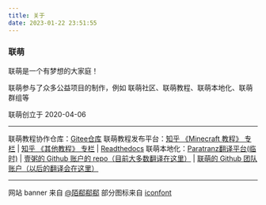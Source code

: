 ```yaml
---
title: 关于
date: 2023-01-22 23:51:55
---
```


### 联萌
联萌是一个有梦想的大家庭！

联萌参与了众多公益项目的制作，例如 联萌社区、联萌教程、联萌本地化、联萌群组等

联萌创立于 2020-04-06

---
联萌教程协作仓库：[Gitee仓库](https://gitee.com/Lianmoe/minecraft-community-tutorial)
联萌教程发布平台：[知乎 《Minecraft 教程》 专栏](https://www.zhihu.com/column/c_1234517495362920448) | [知乎 《其他教程》 专栏](https://www.zhihu.com/column/c_1569343502068150272) | [Readthedocs](https://tutorial.lianmoe.cn/)
联萌本地化：[Paratranz翻译平台(临时)](https://paratranz.cn/projects/5752) | [壹粥的 Github 账户的 repo（目前大多数翻译在这里）](https://github.com/Yizhouuu?tab=repositories) | [联萌的 Github 团队账户（以后的翻译会在这里）](https://github.com/orgs/Lianmoe/repositories)

---
网站 banner 来自 [@陌郗郗郗](https://space.bilibili.com/95667964/?spm_id_from=333.999.0.0)
部分图标来自 [iconfont](https://www.iconfont.cn/)